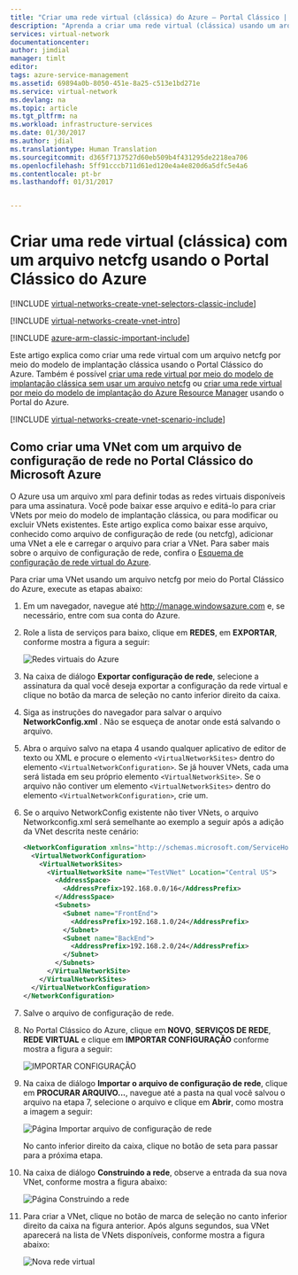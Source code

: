```yaml
---
title: "Criar uma rede virtual (clássica) do Azure – Portal Clássico | Microsoft Docs"
description: "Aprenda a criar uma rede virtual (clássica) usando um arquivo netcfg no Portal Clássico do Azure."
services: virtual-network
documentationcenter: 
author: jimdial
manager: timlt
editor: 
tags: azure-service-management
ms.assetid: 69894a0b-8050-451e-8a25-c513e1bd271e
ms.service: virtual-network
ms.devlang: na
ms.topic: article
ms.tgt_pltfrm: na
ms.workload: infrastructure-services
ms.date: 01/30/2017
ms.author: jdial
ms.translationtype: Human Translation
ms.sourcegitcommit: d365f7137527d60eb509b4f431295de2218ea706
ms.openlocfilehash: 5ff91cccb711d61ed120e4a4e820d6a5dfc5e4a6
ms.contentlocale: pt-br
ms.lasthandoff: 01/31/2017


---
```


<a id="create-a-virtual-network-classic-with-a-netcfg-file-using-the-azure-classic-portal" class="xliff"></a>

# Criar uma rede virtual (clássica) com um arquivo netcfg usando o Portal Clássico do Azure
[!INCLUDE [virtual-networks-create-vnet-selectors-classic-include](../../includes/virtual-networks-create-vnet-selectors-classic-include.md)]

[!INCLUDE [virtual-networks-create-vnet-intro](../../includes/virtual-networks-create-vnet-intro-include.md)]

[!INCLUDE [azure-arm-classic-important-include](../../includes/azure-arm-classic-important-include.md)]

Este artigo explica como criar uma rede virtual com um arquivo netcfg por meio do modelo de implantação clássica usando o Portal Clássico do Azure. Também é possível [criar uma rede virtual por meio do modelo de implantação clássica sem usar um arquivo netcfg](virtual-networks-create-vnet-classic-pportal.md) ou [criar uma rede virtual por meio do modelo de implantação do Azure Resource Manager](virtual-networks-create-vnet-arm-pportal.md) usando o Portal do Azure.

[!INCLUDE [virtual-networks-create-vnet-scenario-include](../../includes/virtual-networks-create-vnet-scenario-include.md)]

<a id="how-to-create-a-vnet-with-a-network-config-file-in-the-microsoft-azure-classic-portal" class="xliff"></a>

## Como criar uma VNet com um arquivo de configuração de rede no Portal Clássico do Microsoft Azure
O Azure usa um arquivo xml para definir todas as redes virtuais disponíveis para uma assinatura. Você pode baixar esse arquivo e editá-lo para criar VNets por meio do modelo de implantação clássica, ou para modificar ou excluir VNets existentes. Este artigo explica como baixar esse arquivo, conhecido como arquivo de configuração de rede (ou netcfg), adicionar uma VNet a ele e carregar o arquivo para criar a VNet. Para saber mais sobre o arquivo de configuração de rede, confira o [Esquema de configuração de rede virtual do Azure](https://msdn.microsoft.com/library/azure/jj157100.aspx).

Para criar uma VNet usando um arquivo netcfg por meio do Portal Clássico do Azure, execute as etapas abaixo:

1. Em um navegador, navegue até http://manage.windowsazure.com e, se necessário, entre com sua conta do Azure.
2. Role a lista de serviços para baixo, clique em **REDES**, em **EXPORTAR**, conforme mostra a figura a seguir:

    ![Redes virtuais do Azure](./media/virtual-networks-create-vnet-classic-portal/networks.png)
3. Na caixa de diálogo **Exportar configuração de rede**, selecione a assinatura da qual você deseja exportar a configuração da rede virtual e clique no botão da marca de seleção no canto inferior direito da caixa.
4. Siga as instruções do navegador para salvar o arquivo **NetworkConfig.xml** . Não se esqueça de anotar onde está salvando o arquivo.
5. Abra o arquivo salvo na etapa 4 usando qualquer aplicativo de editor de texto ou XML e procure o elemento `<VirtualNetworkSites>` dentro do elemento `<VirtualNetworkConfiguration>`. Se já houver VNets, cada uma será listada em seu próprio elemento `<VirtualNetworkSite>`. Se o arquivo não contiver um elemento `<VirtualNetworkSites>` dentro do elemento `<VirtualNetworkConfiguration>`, crie um.
6. Se o arquivo NetworkConfig existente não tiver VNets, o arquivo Networkconfig.xml será semelhante ao exemplo a seguir após a adição da VNet descrita neste cenário:

    ```xml
    <NetworkConfiguration xmlns="http://schemas.microsoft.com/ServiceHosting/2011/07/NetworkConfiguration">
      <VirtualNetworkConfiguration>
        <VirtualNetworkSites>
          <VirtualNetworkSite name="TestVNet" Location="Central US">
            <AddressSpace>
              <AddressPrefix>192.168.0.0/16</AddressPrefix>
            </AddressSpace>
            <Subnets>
              <Subnet name="FrontEnd">
                <AddressPrefix>192.168.1.0/24</AddressPrefix>
              </Subnet>
              <Subnet name="BackEnd">
                <AddressPrefix>192.168.2.0/24</AddressPrefix>
              </Subnet>
            </Subnets>
          </VirtualNetworkSite>
        </VirtualNetworkSites>
      </VirtualNetworkConfiguration>
    </NetworkConfiguration>
    ```
7. Salve o arquivo de configuração de rede.
8. No Portal Clássico do Azure, clique em **NOVO**, **SERVIÇOS DE REDE**, **REDE VIRTUAL** e clique em **IMPORTAR CONFIGURAÇÃO** conforme mostra a figura a seguir:

    ![IMPORTAR CONFIGURAÇÃO](./media/virtual-networks-create-vnet-classic-portal/import.png)
10. Na caixa de diálogo **Importar o arquivo de configuração de rede**, clique em **PROCURAR ARQUIVO...**, navegue até a pasta na qual você salvou o arquivo na etapa 7, selecione o arquivo e clique em **Abrir**, como mostra a imagem a seguir:

    ![Página Importar arquivo de configuração de rede](./media/virtual-networks-create-vnet-classic-portal/vnet-create-portal-netcfg-figure4.png)

    No canto inferior direito da caixa, clique no botão de seta para passar para a próxima etapa.

9. Na caixa de diálogo **Construindo a rede**, observe a entrada da sua nova VNet, conforme mostra a figura abaixo:

    ![Página Construindo a rede](./media/virtual-networks-create-vnet-classic-portal/vnet-create-portal-netcfg-figure5.png)
10. Para criar a VNet, clique no botão de marca de seleção no canto inferior direito da caixa na figura anterior. Após alguns segundos, sua VNet aparecerá na lista de VNets disponíveis, conforme mostra a figura abaixo:

    ![Nova rede virtual](./media/virtual-networks-create-vnet-classic-portal/vnet-create-portal-netcfg-figure6.png)

